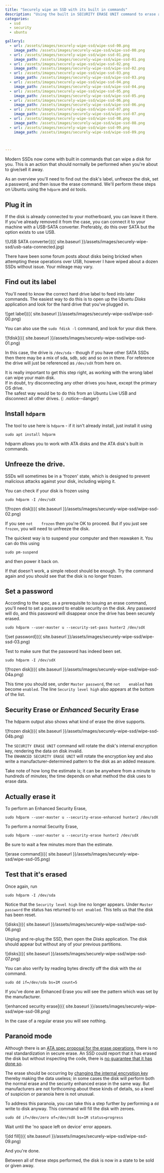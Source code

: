 ```yaml
---
title: "Securely wipe an SSD with its built in commands"
description: "Using the built in SECURITY ERASE UNIT command to erase an SSD, in Ubuntu"
categories: 
  - ssd
  - security
  - ubuntu

gallery1:
  - url: /assets/images/securely-wipe-ssd/wipe-ssd-00.png
    image_path: /assets/images/securely-wipe-ssd/wipe-ssd-00.png
  - url: /assets/images/securely-wipe-ssd/wipe-ssd-01.png
    image_path: /assets/images/securely-wipe-ssd/wipe-ssd-01.png
  - url: /assets/images/securely-wipe-ssd/wipe-ssd-02.png
    image_path: /assets/images/securely-wipe-ssd/wipe-ssd-02.png
  - url: /assets/images/securely-wipe-ssd/wipe-ssd-03.png
    image_path: /assets/images/securely-wipe-ssd/wipe-ssd-03.png
  - url: /assets/images/securely-wipe-ssd/wipe-ssd-04.png
    image_path: /assets/images/securely-wipe-ssd/wipe-ssd-04.png
  - url: /assets/images/securely-wipe-ssd/wipe-ssd-05.png
    image_path: /assets/images/securely-wipe-ssd/wipe-ssd-05.png
  - url: /assets/images/securely-wipe-ssd/wipe-ssd-06.png
    image_path: /assets/images/securely-wipe-ssd/wipe-ssd-06.png
  - url: /assets/images/securely-wipe-ssd/wipe-ssd-07.png
    image_path: /assets/images/securely-wipe-ssd/wipe-ssd-07.png
  - url: /assets/images/securely-wipe-ssd/wipe-ssd-08.png
    image_path: /assets/images/securely-wipe-ssd/wipe-ssd-08.png
  - url: /assets/images/securely-wipe-ssd/wipe-ssd-09.png
    image_path: /assets/images/securely-wipe-ssd/wipe-ssd-09.png
  


---
```


Modern SSDs now come with built in commands that can wipe a disk for you.  This is an action that should normally be performed when you're about to give/sell it away.  

As an overview you'll need to find out the disk's label, unfreeze the disk, set a password, and then issue the erase command. We'll perform these steps on Ubuntu using the `hdparm` and `dd` tools.



## Plug it in

If the disk is already connected to your motherboard, you can leave it there.  If you've already removed it from the case, you can connect it to your machine with a USB-SATA converter.  Preferably, do this over SATA but the option exists to use USB.  

![USB SATA converter]({{ site.baseurl }}/assets/images/securely-wipe-ssd/usb-sata-connected.jpg)

There have been some forum posts about disks being bricked when attempting these operations over USB, however I have wiped about a dozen SSDs without issue.  Your mileage may vary.


## Find out its label

You'll need to know the correct hard drive label to feed into later commands.  The easiest way to do this is to open up the Ubuntu _Disks_ application and look for the hard drive that you've plugged in. 

![get label]({{ site.baseurl }}/assets/images/securely-wipe-ssd/wipe-ssd-00.png)

You can also use the `sudo fdisk -l` command, and look for your disk there. 

![fdisk]({{ site.baseurl }}/assets/images/securely-wipe-ssd/wipe-ssd-01.png)

In this case, the drive is `/dev/sda` - though if you have other SATA SSDs then there may be a mix of sda, sdb, sdc and so on in there.  For reference the drive will just be referenced as `/dev/sdX` from here on.

It is really important to get this step right, as working with the wrong label can wipe your main disk.  
If in doubt, try disconnecting any other drives you have, except the primary OS drive.  
The safest way would be to do this from an Ubuntu Live USB and disconnect all other drives. 
{: .notice--danger}

## Install `hdparm`

The tool to use here is `hdparm` - if it isn't already install, just install it using

    sudo apt install hdparm

hdparm allows you to work with ATA disks and the ATA disk's built in commands.


## Unfreeze the drive. 

SSDs will sometimes be in a 'frozen' state, which is designed to prevent malicious attacks against your disk, including wiping it.  

You can check if your disk is frozen using 

    sudo hdparm -I /dev/sdX

![frozen disk]({{ site.baseurl }}/assets/images/securely-wipe-ssd/wipe-ssd-02.png)    

If you see `not    frozen` then you're OK to proceed.  But if you just see `frozen`, you will need to unfreeze the disk. 

The quickest way is to suspend your computer and then reawaken it.  You can do this using

    sudo pm-suspend

and then power it back on.

If that doesn't work, a simple reboot should be enough.  Try the command again and you should see that the disk is no longer frozen. 



## Set a password

According to the spec, as a prerequisite to issuing an erase command, you'll need to set a password to enable security on the disk.  Any password will do, and this password will disappear once the drive has been securely erased.  

    sudo hdparm --user-master u --security-set-pass hunter2 /dev/sdX 

![set password]({{ site.baseurl }}/assets/images/securely-wipe-ssd/wipe-ssd-03.png)    

Test to make sure that the password has indeed been set. 

    sudo hdparm -I /dev/sdX

![frozen disk]({{ site.baseurl }}/assets/images/securely-wipe-ssd/wipe-ssd-04a.png)    

This time you should see, under `Master password`, the `not    enabled` has become `enabled`.  The line `Security level high` also appears at the bottom of the list.  



## Security Erase or _Enhanced_ Security Erase

The hdparm output also shows what kind of erase the drive supports.  

![frozen disk]({{ site.baseurl }}/assets/images/securely-wipe-ssd/wipe-ssd-04b.png)    

The `SECURITY ERASE UNIT` command will rotate the disk's internal encryption key, rendering the data on disk invalid.  
The `ENHANCED SECURITY ERASE UNIT` will rotate the encryption key and also write a manufacturer-determined pattern to the disk as an added measure. 

Take note of how long the estimate is; it can be anywhere from a minute to hundreds of minutes; the time depends on what method the disk uses to erase data.

## Actually erase it

To perform an Enhanced Security Erase, 

    sudo hdparm --user-master u --security-erase-enhanced hunter2 /dev/sdX

To perform a normal Security Erase, 

    sudo hdparm --user-master u --security-erase hunter2 /dev/sdX 

Be sure to wait a few minutes more than the estimate.  

![erase command]({{ site.baseurl }}/assets/images/securely-wipe-ssd/wipe-ssd-05.png)    


## Test that it's erased

Once again, run 

    sudo hdparm -I /dev/sda

Notice that the `Security level high` line no longer appears.  Under `Master password` the status has returned to `not enabled`. This tells us that the disk has been reset.

![disks]({{ site.baseurl }}/assets/images/securely-wipe-ssd/wipe-ssd-06.png)    

Unplug and re-plug the SSD, then open the _Disks_ application. The disk should appear but without any of your previous partitions. 


![disks]({{ site.baseurl }}/assets/images/securely-wipe-ssd/wipe-ssd-07.png)    

You can also verify by reading bytes directly off the disk with the `dd` command. 

    sudo dd if=/dev/sda bs=1M count=5

If you've done an Enhanced Erase you will see the pattern which was set by the manufacturer.  

![enhanced security erase]({{ site.baseurl }}/assets/images/securely-wipe-ssd/wipe-ssd-08.png)    

In the case of a regular erase you will see nothing. 

## Paranoid mode

Although there is an [ATA spec proposal for the erase operations](http://web.archive.org/web/20160813235342/http://t13.org/Documents/UploadedDocuments/docs2004/e04147r0-TechProposalFreezeLockSecureErase.pdf), there is no real standardization in secure erase.  An SSD could report that it has erased the disk but without inspecting the code, there is [no guarantee that it has done so](https://security.stackexchange.com/a/41683).  

The erase should be occurring by [changing the internal encryption key](https://security.stackexchange.com/a/64480) thereby making the data useless; in some cases the disk will perform both the normal erase and the security enhanced erase in the same way.  But manufacturers are not forthcoming about these kinds of details, so a level of suspicion or paranoia here is not unusual.  

To address this paranoia, you can take this a step further by performing a `dd` write to disk anyway.  This command will fill the disk with zeroes. 

    sudo dd if=/dev/zero of=/dev/sdX bs=1M status=progress

Wait until the 'no space left on device' error appears.

![dd fill]({{ site.baseurl }}/assets/images/securely-wipe-ssd/wipe-ssd-09.png)    

And you're done.  

Between all of these steps performed, the disk is now in a state to be sold or given away.




